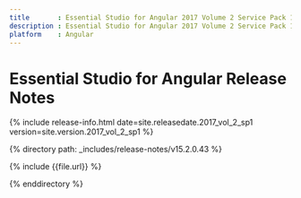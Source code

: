```yaml
---
title 		: Essential Studio for Angular 2017 Volume 2 Service Pack 1  Release Notes
description : Essential Studio for Angular 2017 Volume 2 Service Pack 1  Release Notes
platform 	: Angular
---
```


# Essential Studio for Angular Release Notes

{% include release-info.html date=site.releasedate.2017_vol_2_sp1 version=site.version.2017_vol_2_sp1 %} 

{% directory path: _includes/release-notes/v15.2.0.43 %}

{% include {{file.url}} %}

{% enddirectory %}